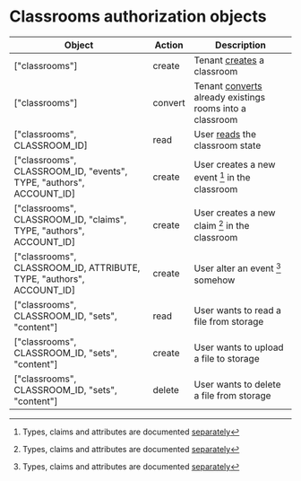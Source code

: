 # Classrooms authorization objects

Object                                                               | Action  | Description
-------------------------------------------------------------------- | ------- | ------------
["classrooms"]                                                       | create  | Tenant [creates](/classrooms/api.md#create-classroom) a classroom
["classrooms"]                                                       | convert | Tenant [converts](/classrooms/api.md#update-classroom) already existings rooms into a classroom
["classrooms", CLASSROOM_ID]                                         | read    | User [reads](/classrooms/api.md#read-classroom) the classroom state
["classrooms", CLASSROOM_ID, "events", TYPE, "authors", ACCOUNT_ID]  | create  | User creates a new event [^1] in the classroom
["classrooms", CLASSROOM_ID, "claims", TYPE, "authors", ACCOUNT_ID]  | create  | User creates a new claim [^1] in the classroom
["classrooms", CLASSROOM_ID, ATTRIBUTE, TYPE, "authors", ACCOUNT_ID] | create  | User alter an event [^1] somehow
["classrooms", CLASSROOM_ID, "sets", "content"]                      | read    | User wants to read a file from storage
["classrooms", CLASSROOM_ID, "sets", "content"]                      | create  | User wants to upload a file to storage
["classrooms", CLASSROOM_ID, "sets", "content"]                      | delete  | User wants to delete a file from storage

[^1]: Types, claims and attributes are documented [separately](./events.md)
